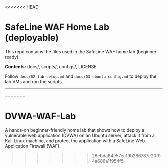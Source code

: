 <<<<<<< HEAD
# SafeLine WAF Home Lab (deployable)

This repo contains the files used in the SafeLine WAF home lab (beginner-ready).

**Contents:** docs/, scripts/, configs/, LICENSE

Follow `docs/02-lab-setup.md` and `docs/03-ubuntu-config.md` to deploy the lab VMs and run the scripts.

---
=======
# DVWA-WAF-Lab
A hands-on beginner-friendly home lab that shows how to deploy a vulnerable web application (DVWA) on an Ubuntu server, attack it from a Kali Linux machine, and protect the application with a SafeLine Web Application Firewall (WAF).
>>>>>>> 26ebda84e57ec19b286787e20f94a686a1f954f5
